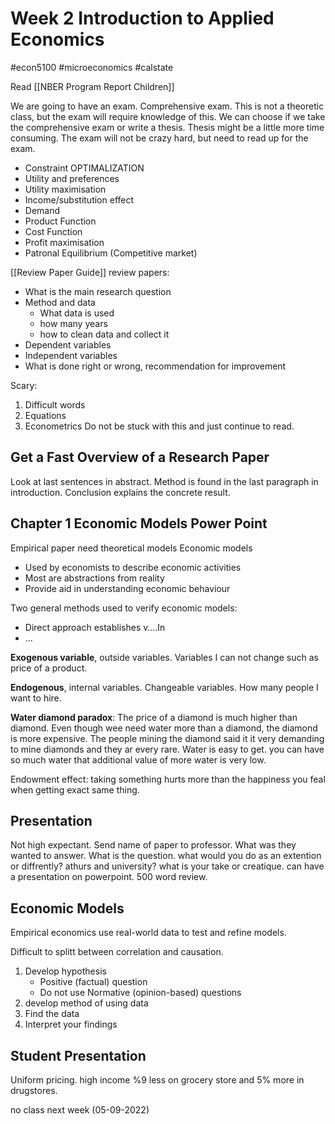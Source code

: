 # Week 2 Introduction to Applied Economics
#econ5100 #microeconomics  #calstate

Read [[NBER Program Report Children]]

We are going to have an exam. Comprehensive exam.
This is not a theoretic class, but the exam will require knowledge of this.
We can choose if we take the comprehensive exam or write a thesis.
Thesis might be a little more time consuming.
The exam will not be crazy hard, but need to read up for the exam.

- Constraint OPTIMALIZATION
- Utility and preferences
- Utility maximisation
- Income/substitution effect
- Demand
- Product Function
- Cost Function
- Profit maximisation
- Patronal Equilibrium (Competitive market)

[[Review Paper Guide]]
review papers:
- What is the main research question
- Method and data
	- What data is used
	- how many years
	- how to clean data and collect it
- Dependent variables
- Independent variables
- What is done right or wrong, recommendation for improvement

Scary:
1. Difficult words
2. Equations
3. Econometrics
Do not be stuck with this and just continue to read.

## Get a Fast Overview of a Research Paper
Look at last sentences in abstract.
Method is found in the last paragraph in introduction.
Conclusion explains the concrete result.

## Chapter 1 Economic Models Power Point
Empirical paper need theoretical models
Economic models
- Used by economists to describe economic activities
- Most are abstractions from reality
- Provide aid in understanding economic behaviour

Two general methods used to verify economic models:
- Direct approach
  establishes v….In
- …

**Exogenous variable**, outside variables. Variables I can not change such as price of a product.

**Endogenous**, internal variables. Changeable variables. How many people I want to hire.

**Water diamond paradox**: The price of a diamond is much higher than diamond. Even though wee need water more than a diamond, the diamond is more expensive.
The people mining the diamond said it it very demanding to mine diamonds and they ar every rare. Water is easy to get. you can have so much water that additional value of more water is very low.

Endowment effect: taking something hurts more than the happiness you feal when getting exact same thing.

## Presentation
Not high expectant.
Send name of paper to professor.
What was they wanted to answer. What is the question.
what would you do as an extention or diffrently?
athurs and university?
what is your take or creatique.
can have a presentation on powerpoint.
500 word review.

## Economic Models
Empirical economics use real-world data to test and refine models.

Difficult to splitt between correlation and causation.

1. Develop hypothesis
	- Positive (factual) question
	- Do not use Normative (opinion-based) questions
2. develop method of using data
3. Find the data
4. Interpret your findings

## Student Presentation
Uniform pricing.
high income %9 less on grocery store and 5% more in drugstores.

no class next week (05-09-2022)

